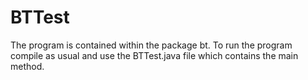 # BTTest

The program is contained within the package bt.
To run the program compile as usual and use the BTTest.java file which contains the main method.
    

